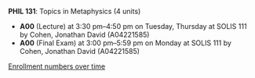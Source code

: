 **PHIL 131**: Topics in Metaphysics (4 units)

- **A00** (Lecture) at 3:30 pm–4:50 pm on Tuesday, Thursday at SOLIS 111 by Cohen, Jonathan David (A04221585)
- **A00** (Final Exam) at 3:00 pm–5:59 pm on Monday at SOLIS 111 by Cohen, Jonathan David (A04221585)

[Enrollment numbers over time](./PHIL131.tsv)
